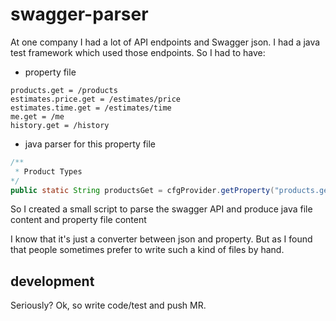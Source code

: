 # swagger-parser
At one company I had a lot of API endpoints and Swagger json.
I had a java test framework which used those endpoints.
So I had to have:
- property file
```properties
products.get = /products
estimates.price.get = /estimates/price
estimates.time.get = /estimates/time
me.get = /me
history.get = /history
```
- java parser for this property file
```java
/**
 * Product Types
*/
public static String productsGet = cfgProvider.getProperty("products.get", String.class);
```
So I created a small script to parse the swagger API and produce java file content and property file content

I know that it's just a converter between json and property. But as I found that people sometimes prefer to write
such a kind of files by hand.

## development
Seriously? Ok, so write code/test and push MR. 